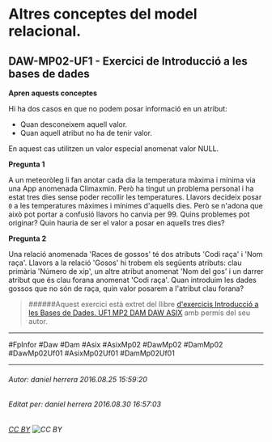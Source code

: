 # Altres conceptes del model relacional.
## DAW-MP02-UF1 - Exercici de Introducció a les bases de dades
**Apren aquests conceptes**

Hi ha dos casos en que no podem posar informació en un atribut:

* Quan desconeixem aquell valor.
* Quan aquell atribut no ha de tenir valor.

En aquest cas utilitzen un valor especial anomenat valor NULL.

**Pregunta 1**

A un meteoròleg li fan anotar cada dia la temperatura màxima i mínima via una App anomenada Climaxmin. Però ha tingut un problema personal i ha estat tres dies sense poder recollir les temperatures. Llavors decideix posar `0` a les temperatures màximes i mínimes d'aquells dies. Però se n'adona que això pot portar a confusió llavors ho canvia per 99. Quins problemes pot originar? Quin hauria de ser el valor a posar en aquells tres dies?


**Pregunta 2**

Una relació anomenada 'Races de gossos' té dos atributs 'Codi raça' i 'Nom raça'. Llavors a la relació 'Gosos' hi trobem els següents atributs: clau primària 'Número de xip', un altre atribut anomenat 'Nom del gos' i un darrer atribut que és clau forana anomenat 'Codi raça'. Quan introduim les dades gossos que no són de raça, quin valor posarem a l'atribut clau forana?


>
>######Aquest exercici està extret del llibre [d'exercicis Introducció a les Bases de Dades. UF1 MP2 DAM DAW ASIX](https://www.amazon.es/Introducci%C3%B3-Bases-Dades-asix-MP02-UF1/dp/153735096X) amb permís del seu autor. 
>


---

#FpInfor #Daw #Dam #Asix #AsixMp02 #DawMp02 #DamMp02 #DawMp02Uf01 #AsixMp02Uf01 #DamMp02Uf01

---

###### Autor: daniel herrera 2016.08.25 15:59:20
###### Editat per: daniel herrera 2016.08.30 16:57:03
###### [CC BY](https://creativecommons.org/licenses/by/4.0/) ![CC BY](https://licensebuttons.net/l/by/3.0/80x15.png)
